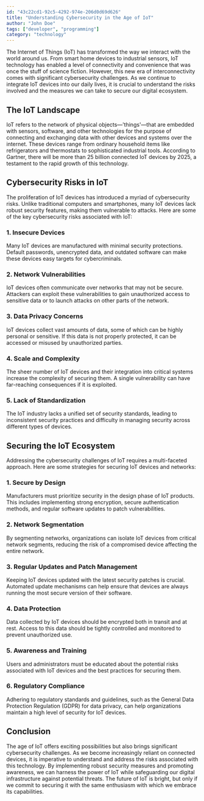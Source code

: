 ```yaml
---
id: "43c22cd1-92c5-4292-974e-206d0d69d626"
title: "Understanding Cybersecurity in the Age of IoT"
author: "John Doe"
tags: ["developer", "programming"]
category: "technology"
---
```


The Internet of Things (IoT) has transformed the way we interact with the world around us. From smart home devices to industrial sensors, IoT technology has enabled a level of connectivity and convenience that was once the stuff of science fiction. However, this new era of interconnectivity comes with significant cybersecurity challenges. As we continue to integrate IoT devices into our daily lives, it is crucial to understand the risks involved and the measures we can take to secure our digital ecosystem.

## The IoT Landscape

IoT refers to the network of physical objects—'things'—that are embedded with sensors, software, and other technologies for the purpose of connecting and exchanging data with other devices and systems over the internet. These devices range from ordinary household items like refrigerators and thermostats to sophisticated industrial tools. According to Gartner, there will be more than 25 billion connected IoT devices by 2025, a testament to the rapid growth of this technology.

## Cybersecurity Risks in IoT

The proliferation of IoT devices has introduced a myriad of cybersecurity risks. Unlike traditional computers and smartphones, many IoT devices lack robust security features, making them vulnerable to attacks. Here are some of the key cybersecurity risks associated with IoT:

### 1. Insecure Devices

Many IoT devices are manufactured with minimal security protections. Default passwords, unencrypted data, and outdated software can make these devices easy targets for cybercriminals.

### 2. Network Vulnerabilities

IoT devices often communicate over networks that may not be secure. Attackers can exploit these vulnerabilities to gain unauthorized access to sensitive data or to launch attacks on other parts of the network.

### 3. Data Privacy Concerns

IoT devices collect vast amounts of data, some of which can be highly personal or sensitive. If this data is not properly protected, it can be accessed or misused by unauthorized parties.

### 4. Scale and Complexity

The sheer number of IoT devices and their integration into critical systems increase the complexity of securing them. A single vulnerability can have far-reaching consequences if it is exploited.

### 5. Lack of Standardization

The IoT industry lacks a unified set of security standards, leading to inconsistent security practices and difficulty in managing security across different types of devices.

## Securing the IoT Ecosystem

Addressing the cybersecurity challenges of IoT requires a multi-faceted approach. Here are some strategies for securing IoT devices and networks:

### 1. Secure by Design

Manufacturers must prioritize security in the design phase of IoT products. This includes implementing strong encryption, secure authentication methods, and regular software updates to patch vulnerabilities.

### 2. Network Segmentation

By segmenting networks, organizations can isolate IoT devices from critical network segments, reducing the risk of a compromised device affecting the entire network.

### 3. Regular Updates and Patch Management

Keeping IoT devices updated with the latest security patches is crucial. Automated update mechanisms can help ensure that devices are always running the most secure version of their software.

### 4. Data Protection

Data collected by IoT devices should be encrypted both in transit and at rest. Access to this data should be tightly controlled and monitored to prevent unauthorized use.

### 5. Awareness and Training

Users and administrators must be educated about the potential risks associated with IoT devices and the best practices for securing them.

### 6. Regulatory Compliance

Adhering to regulatory standards and guidelines, such as the General Data Protection Regulation (GDPR) for data privacy, can help organizations maintain a high level of security for IoT devices.

## Conclusion

The age of IoT offers exciting possibilities but also brings significant cybersecurity challenges. As we become increasingly reliant on connected devices, it is imperative to understand and address the risks associated with this technology. By implementing robust security measures and promoting awareness, we can harness the power of IoT while safeguarding our digital infrastructure against potential threats. The future of IoT is bright, but only if we commit to securing it with the same enthusiasm with which we embrace its capabilities.
